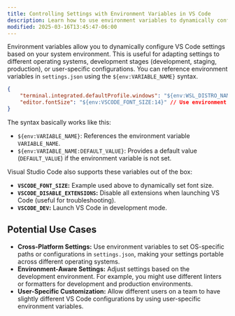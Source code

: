 ```yaml
---
title: Controlling Settings with Environment Variables in VS Code
description: Learn how to use environment variables to dynamically configure VS Code settings across different environments
modified: 2025-03-16T13:45:47-06:00
---
```


Environment variables allow you to dynamically configure VS Code settings based on your system environment. This is useful for adapting settings to different operating systems, development stages (development, staging, production), or user-specific configurations. You can reference environment variables in `settings.json` using the `${env:VARIABLE_NAME}` syntax.

```json
{
	"terminal.integrated.defaultProfile.windows": "${env:WSL_DISTRO_NAME}", // Use WSL distro name as default terminal profile on Windows
	"editor.fontSize": "${env:VSCODE_FONT_SIZE:14}" // Use environment variable VSCODE_FONT_SIZE, default to 14 if not set
}
```

The syntax basically works like this:

- `${env:VARIABLE_NAME}`: References the environment variable `VARIABLE_NAME`.
- `${env:VARIABLE_NAME:DEFAULT_VALUE}`: Provides a default value (`DEFAULT_VALUE`) if the environment variable is not set.

Visual Studio Code also supports these variables out of the box:

- **`VSCODE_FONT_SIZE`:** Example used above to dynamically set font size.
- **`VSCODE_DISABLE_EXTENSIONS`:** Disable all extensions when launching VS Code (useful for troubleshooting).
- **`VSCODE_DEV`:** Launch VS Code in development mode.

## Potential Use Cases

- **Cross-Platform Settings:** Use environment variables to set OS-specific paths or configurations in `settings.json`, making your settings portable across different operating systems.
- **Environment-Aware Settings:** Adjust settings based on the development environment. For example, you might use different linters or formatters for development and production environments.
- **User-Specific Customization:** Allow different users on a team to have slightly different VS Code configurations by using user-specific environment variables.
